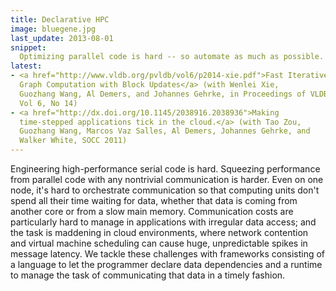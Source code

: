 ```yaml
---
title: Declarative HPC
image: bluegene.jpg
last_update: 2013-08-01
snippet:
  Optimizing parallel code is hard -- so automate as much as possible.
latest:
- <a href="http://www.vldb.org/pvldb/vol6/p2014-xie.pdf">Fast Iterative
  Graph Computation with Block Updates</a> (with Wenlei Xie,
  Guozhang Wang, Al Demers, and Johannes Gehrke, in Proceedings of VLDB,
  Vol 6, No 14)
- <a href="http://dx.doi.org/10.1145/2038916.2038936">Making
  time-stepped applications tick in the cloud.</a> (with Tao Zou,
  Guozhang Wang, Marcos Vaz Salles, Al Demers, Johannes Gehrke, and
  Walker White, SOCC 2011) 
---
```


Engineering high-performance serial code is hard.  Squeezing
performance from parallel code with any nontrivial communication is
harder.  Even on one node, it's hard to orchestrate communication so
that computing units don't spend all their time waiting for data,
whether that data is coming from another core or from a slow main
memory.  Communication costs are particularly hard to manage in
applications with irregular data access; and the task is maddening in
cloud environments, where network contention and virtual machine
scheduling can cause huge, unpredictable spikes in message latency.
We tackle these challenges with frameworks consisting of a language to
let the programmer declare data dependencies and a runtime to manage
the task of communicating that data in a timely fashion.
